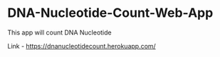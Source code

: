 # DNA-Nucleotide-Count-Web-App
This app will count DNA Nucleotide

Link - https://dnanucleotidecount.herokuapp.com/
